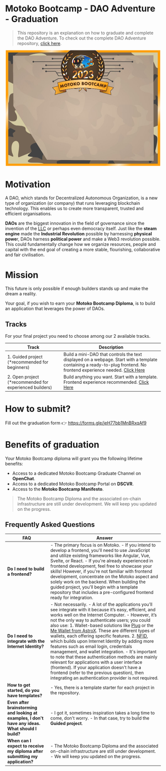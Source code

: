 # Motoko Bootcamp - DAO Adventure - Graduation

> This repository is an explanation on how to graduate and complete the DAO Adventure. To check out the complete DAO Adventure repository, [click here](https://github.com/motoko-bootcamp/dao-adventure).

<p align="center"><img src="./assets/diploma_mbc.jpg" style="width: 500px;" /></p>

# Motivation

A DAO, which stands for Decentralized Autonomous Organization, is a new type of organization (or company) that runs leveraging blockchain technology. This enables us to create more transparent, trusted and efficient organisations.

**DAOs** are the biggest innovation in the field of governance since the invention of the [LLC](https://www.investopedia.com/terms/l/llc.asp) or perhaps even democracy itself. Just like the **steam engine** made the **Industrial Revolution** possible by harnessing **physical powe**r, DAOs harness **political power** and make a Web3 revolution possible. This could fundamentally change how we organize resources, people and capital with the end goal of creating a more stable, flourishing, collaborative and fair civilisation.

# Mission

This future is only possible if enough builders stands up and make the dream a reality.

Your goal, if you wish to earn your **Motoko Bootcamp Diploma**, is to build an application that leverages the power of DAOs.

## Tracks

For your final project you need to choose among our 2 available tracks.

| Track                                                    | Description                                                                                                                                                                                                                              |
| -------------------------------------------------------- | ---------------------------------------------------------------------------------------------------------------------------------------------------------------------------------------------------------------------------------------- |
| 1. Guided project (\*recommended for beginners)          | Build a mini-DAO that controls the text displayed on a webpage. Start with a template containing a ready-to-plug frontend. No frontend experience needed. [Click Here](https://github.com/motoko-bootcamp/dao-adventure-template-guided) |
| 2. Open project (\*recommended for experienced builders) | Build anything you want. Start with a template. Frontend experience recommended. [Click Here](https://github.com/motoko-bootcamp/dao-adventure-template-open)                                                                            |

# How to submit?

Fill out the graduation form 👉 https://forms.gle/jeH77bb1MnBRxqAf9

# Benefits of graduation

Your Motoko Bootcamp diploma will grant you the following lifetime benefits:

- Access to a dedicated Motoko Bootcamp Graduate Channel on **OpenChat**.
- Access to a dedicated Motoko Bootcamp Portal on **DSCVR**.
- Access to the **Motoko Bootcamp Manifesto**.

> The Motoko Bootcamp Diploma and the associated on-chain infrastructure are still under development. We will keep you updated on the progress.

## Frequently Asked Questions

| FAQ                                                                                                | Answer                                                                                                                                                                                                                                                                                                                                                                                                                                                                                                                                                                                                                                                                                                                                                                                                                                                                                                                       |
| -------------------------------------------------------------------------------------------------- | ---------------------------------------------------------------------------------------------------------------------------------------------------------------------------------------------------------------------------------------------------------------------------------------------------------------------------------------------------------------------------------------------------------------------------------------------------------------------------------------------------------------------------------------------------------------------------------------------------------------------------------------------------------------------------------------------------------------------------------------------------------------------------------------------------------------------------------------------------------------------------------------------------------------------------- |
| **Do I need to build a frontend?**                                                                 | - The primary focus is on Motoko. - If you intend to develop a frontend, you'll need to use JavaScript and utilize existing frameworks like Angular, Vue, Svelte, or React. - If you're already experienced in frontend development, feel free to showcase your skills! However, if you're not familiar with frontend development, concentrate on the Motoko aspect and solely work on the backend. When building the guided project, you'll begin with a template repository that includes a pre-configured frontend ready for integration.                                                                                                                                                                                                                                                                                                                                                                                 |
| **Do I need to integrate with the Internet Identity?**                                             | - Not necessarily. - A lot of the applications you’ll see integrate with it because it’s easy, efficient, and works well on the Internet Computer. - However, it’s not the only way to authenticate users; you could also use: 1. Wallet-based solutions like [Plug](https://plugwallet.ooo/) or the [Me Wallet from AstroX](https://play.google.com/store/apps/details?id=com.astrox.me&hl=en_US&pli=1). These are different types of wallets, each offering specific features. 2. [NFID](https://nfid.one/), which builds upon Internet Identity by adding more features such as email login, credentials management, and wallet integration. - It's important to note that these authentication methods are mainly relevant for applications with a user interface (frontend). If your application doesn't have a frontend (refer to the previous question), then integrating an authentication provider is not required. |
| **How to get started, do you have templates?**                                                     | - Yes, there is a template starter for each project in the repository.                                                                                                                                                                                                                                                                                                                                                                                                                                                                                                                                                                                                                                                                                                                                                                                                                                                       |
| **Even after brainstorming and looking at examples, I don't have any ideas. What should I build?** | - I got it, sometimes inspiration takes a long time to come, don't worry. - In that case, try to build the **Guided project**.                                                                                                                                                                                                                                                                                                                                                                                                                                                                                                                                                                                                                                                                                                                                                                                               |
| **When can I expect to receive my diploma after submitting my application?**                       | - The Motoko Bootcamp Diploma and the associated on-chain infrastructure are still under development. - We will keep you updated on the progress.                                                                                                                                                                                                                                                                                                                                                                                                                                                                                                                                                                                                                                                                                                                                                                            |
